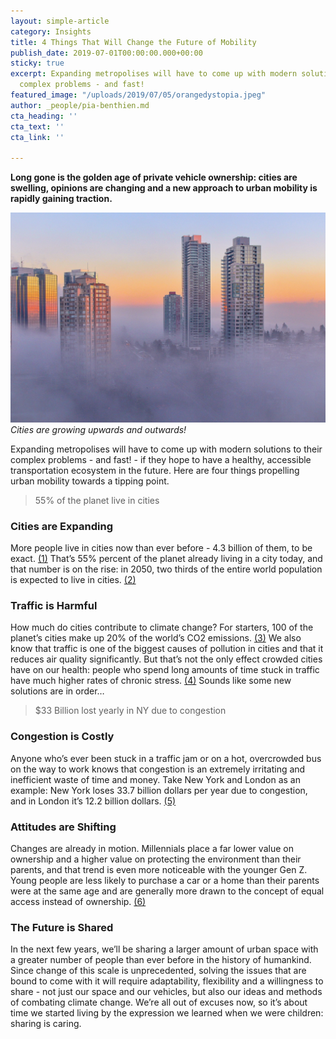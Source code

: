 ```yaml
---
layout: simple-article
category: Insights
title: 4 Things That Will Change the Future of Mobility
publish_date: 2019-07-01T00:00:00.000+00:00
sticky: true
excerpt: Expanding metropolises will have to come up with modern solutions to their
  complex problems - and fast!
featured_image: "/uploads/2019/07/05/orangedystopia.jpeg"
author: _people/pia-benthien.md
cta_heading: ''
cta_text: ''
cta_link: ''

---
```

**Long gone is the golden age of private vehicle ownership: cities are swelling, opinions are changing and a new approach to urban mobility is rapidly gaining traction.**

![Skyscrapers reach above the fog in a Canadian city](/uploads/2019/07/05/orangedystopia.jpeg "Cities are growing") _Cities are growing upwards and outwards!_

Expanding metropolises will have to come up with modern solutions to their complex problems - and fast! - if they hope to have a healthy, accessible transportation ecosystem in the future. Here are four things propelling urban mobility towards a tipping point.

> 55% of the planet live in cities

### Cities are Expanding

More people live in cities now than ever before - 4.3 billion of them, to be exact. [(1)](https://ourworldindata.org/urbanization) That’s 55% percent of the planet already living in a city today, and that number is on the rise: in 2050, two thirds of the entire world population is expected to live in cities. [(2)](https://www.cnbc.com/2018/05/17/two-thirds-of-global-population-will-live-in-cities-by-2050-un-says.html)

### Traffic is Harmful

How much do cities contribute to climate change? For starters, 100 of the planet’s cities make up 20% of the world’s CO2 emissions. [(3)](https://www.scientificamerican.com/article/heres-how-much-cities-contribute-to-the-worlds-carbon-footprint/ ) We also know that traffic is one of the biggest causes of pollution in cities and that it reduces air quality significantly. But that’s not the only effect crowded cities have on our health: people who spend long amounts of time stuck in traffic have much higher rates of chronic stress. [(4)](https://www.ajpmonline.org/article/S0749-3797(12)00167-5/pdf ) Sounds like some new solutions are in order…

> $33 Billion lost yearly in NY due to congestion

### Congestion is Costly

Anyone who’s ever been stuck in a traffic jam or on a hot, overcrowded bus on the way to work knows that congestion is an extremely irritating and inefficient waste of time and money. Take New York and London as an example: New York loses 33.7 billion dollars per year due to congestion, and in London it’s 12.2 billion dollars. [(5)](https://www.economist.com/graphic-detail/2018/02/28/the-hidden-cost-of-congestion)

### Attitudes are Shifting

Changes are already in motion. Millennials place a far lower value on ownership and a higher value on protecting the environment than their parents, and that trend is even more noticeable with the younger Gen Z. Young people are less likely to purchase a car or a home than their parents were at the same age and are generally more drawn to the concept of equal access instead of ownership. [(6)](https://www.goldmansachs.com/insights/archive/millennials)

### The Future is Shared

In the next few years, we’ll be sharing a larger amount of urban space with a greater number of people than ever before in the history of humankind. Since change of this scale is unprecedented, solving the issues that are bound to come with it will require adaptability, flexibility and a willingness to share - not just our space and our vehicles, but also our ideas and methods of combating climate change. We’re all out of excuses now, so it’s about time we started living by the expression we learned when we were children: sharing is caring.